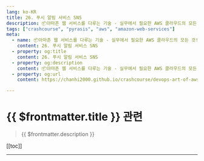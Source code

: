 ```yaml
---
lang: ko-KR
title: 26. 푸시 알림 서비스 SNS
description: 📦아마존 웹 서비스를 다루는 기술 - 실무에서 필요한 AWS 클라우드의 모든 것! > 26. 푸시 알림 서비스 SNS
tags: ["crashcourse", "pyrasis", "aws", "amazon-web-services"]
meta:
  - name: 📦아마존 웹 서비스를 다루는 기술 - 실무에서 필요한 AWS 클라우드의 모든 것! > 26. 푸시 알림 서비스 SNS
    content: 26. 푸시 알림 서비스 SNS
  - property: og:title
    content: 26. 푸시 알림 서비스 SNS
  - property: og:description
    content: 📦아마존 웹 서비스를 다루는 기술 - 실무에서 필요한 AWS 클라우드의 모든 것! > 26. 푸시 알림 서비스 SNS
  - property: og:url
    content: https://chanhi2000.github.io/crashcourse/devops-art-of-aws/26.html

---
```


# {{ $frontmatter.title }} 관련

> {{ $frontmatter.description }}

[[toc]]

---

<TagLinks />